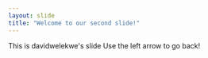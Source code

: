 ```yaml
---
layout: slide
title: "Welcome to our second slide!"
---
```

This is davidwelekwe's slide
Use the left arrow to go back!
